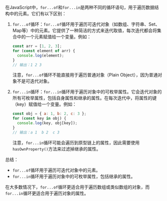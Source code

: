 在JavaScript中，`for...of`和`for...in`是两种不同的循环语句，用于遍历数据结构中的元素。它们有以下区别：

1. `for...of`循环：`for...of`循环用于遍历可迭代对象（如数组、字符串、Set、Map等）中的元素。它提供了一种简洁的方式来迭代取值，每次迭代都会将集合中的一个元素赋值给一个变量。例如：

   ```javascript
   const arr = [1, 2, 3];
   for (const element of arr) {
     console.log(element);
   }
   // 输出：1 2 3
   ```

   注意，`for...of`循环不能直接用于遍历普通对象（Plain Object），因为普通对象不是可迭代对象。

2. `for...in`循环：`for...in`循环用于遍历对象中的可枚举属性。它会迭代对象的所有可枚举属性，包括自身属性和继承的属性。在每次迭代中，将属性的键（key）赋值给一个变量。例如：

   ```javascript
   const obj = { a: 1, b: 2, c: 3 };
   for (const key in obj) {
     console.log(key, obj[key]);
   }
   // 输出：a 1  b 2  c 3
   ```

   注意，`for...in`循环可能会遍历到原型链上的属性，因此需要使用`hasOwnProperty()`方法来过滤掉继承的属性。

总结：
- `for...of`循环用于遍历可迭代对象中的元素。
- `for...in`循环用于遍历对象中的可枚举属性，包括继承的属性。

在大多数情况下，`for...of`循环更适合用于遍历数组或类似数组的对象，而`for...in`循环更适合用于遍历对象的属性。